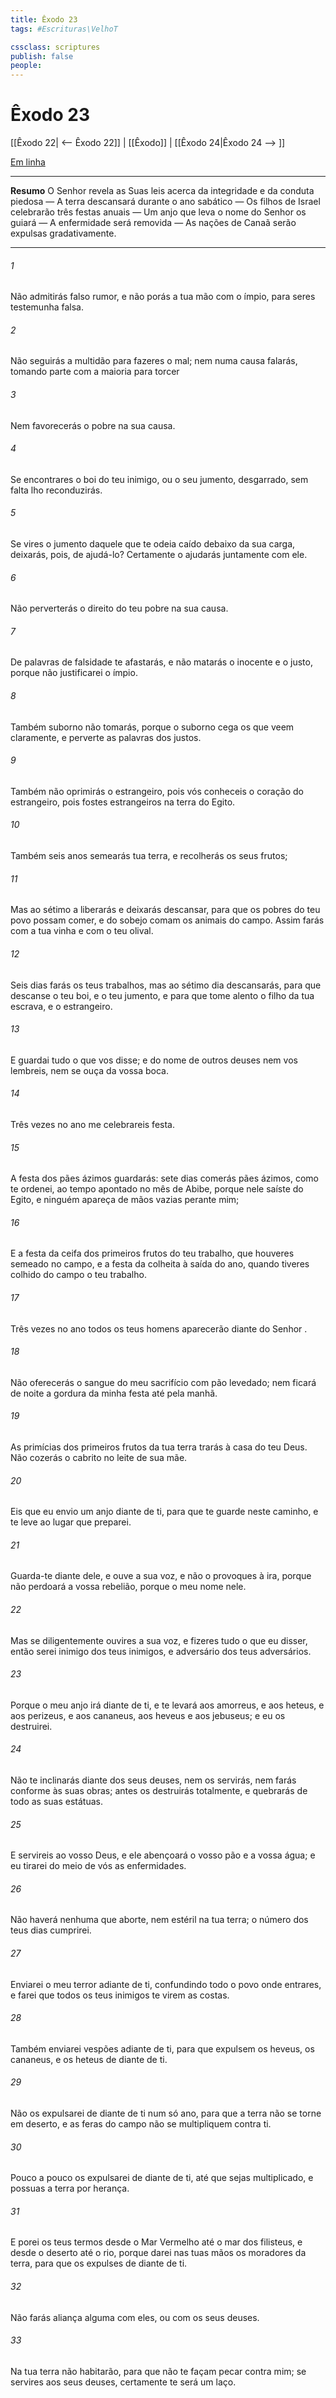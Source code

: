 ```yaml
---
title: Êxodo 23
tags: #Escrituras\VelhoT

cssclass: scriptures
publish: false
people:
---
```


# Êxodo 23
[[Êxodo 22| <-- Êxodo 22]] | [[Êxodo]] | [[Êxodo 24|Êxodo 24 --> ]]

[Em linha](https://churchofjesuschrist.org/study/scriptures/ot/ex/23?lang=por)

---
__Resumo__
O Senhor revela as Suas leis acerca da integridade e da conduta piedosa — A terra descansará durante o ano sabático — Os filhos de Israel celebrarão três festas anuais — Um anjo que leva o nome do Senhor os guiará — A enfermidade será removida — As nações de Canaã serão expulsas gradativamente.

---
###### 1 
Não admitirás falso rumor, e não porás a tua mão com o ímpio, para seres testemunha falsa.

###### 2 
Não seguirás a multidão para fazeres o mal; nem numa causa falarás, tomando parte com a maioria para torcer 

###### 3 
Nem favorecerás o pobre na sua causa.

###### 4 
Se encontrares o boi do teu inimigo, ou o seu jumento, desgarrado, sem falta lho reconduzirás.

###### 5 
Se vires o jumento daquele que te odeia caído debaixo da sua carga, deixarás, pois, de ajudá-lo? Certamente o ajudarás juntamente com ele.

###### 6 
Não perverterás o direito do teu pobre na sua causa.

###### 7 
De palavras de falsidade te afastarás, e não matarás o inocente e o justo, porque não justificarei o ímpio.

###### 8 
Também suborno não tomarás, porque o suborno cega os que veem claramente, e perverte as palavras dos justos.

###### 9 
Também não oprimirás o estrangeiro, pois vós conheceis o coração do estrangeiro, pois fostes estrangeiros na terra do Egito.

###### 10 
Também seis anos semearás tua terra, e recolherás os seus frutos;

###### 11 
Mas ao sétimo a liberarás e deixarás descansar, para que os pobres do teu povo possam comer, e do sobejo comam os animais do campo. Assim farás com a tua vinha e com o teu olival.

###### 12 
Seis dias farás os teus trabalhos, mas ao sétimo dia descansarás, para que descanse o teu boi, e o teu jumento, e para que tome alento o filho da tua escrava, e o estrangeiro.

###### 13 
E guardai tudo o que vos disse; e do nome de outros deuses nem vos lembreis, nem se ouça da vossa boca.

###### 14 
Três vezes no ano me celebrareis festa.

###### 15 
A festa dos pães ázimos guardarás: sete dias comerás pães ázimos, como te ordenei, ao tempo apontado no mês de Abibe, porque nele saíste do Egito, e ninguém apareça de mãos vazias perante mim;

###### 16 
E a festa da ceifa dos primeiros frutos do teu trabalho, que houveres semeado no campo, e a festa da colheita à saída do ano, quando tiveres colhido do campo o teu trabalho.

###### 17 
Três vezes no ano todos os teus homens aparecerão diante do Senhor .

###### 18 
Não oferecerás o sangue do meu sacrifício com pão levedado; nem ficará de noite a gordura da minha festa até pela manhã.

###### 19 
As primícias dos primeiros frutos da tua terra trarás à casa do  teu Deus. Não cozerás o cabrito no leite de sua mãe.

###### 20 
Eis que eu envio um anjo diante de ti, para que te guarde neste caminho, e te leve ao lugar que  preparei.

###### 21 
Guarda-te diante dele, e ouve a sua voz, e não o provoques à ira, porque não perdoará a vossa rebelião, porque o meu nome  nele.

###### 22 
Mas se diligentemente ouvires a sua voz, e fizeres tudo o que eu disser, então serei inimigo dos teus inimigos, e adversário dos teus adversários.

###### 23 
Porque o meu anjo irá diante de ti, e te levará aos amorreus, e aos heteus, e aos perizeus, e aos cananeus, aos heveus e aos jebuseus; e eu os destruirei.

###### 24 
Não te inclinarás diante dos seus deuses, nem os servirás, nem farás conforme às suas obras; antes os destruirás totalmente, e quebrarás de todo as suas estátuas.

###### 25 
E servireis ao  vosso Deus, e ele abençoará o vosso pão e a vossa água; e eu tirarei do meio de vós as enfermidades.

###### 26 
Não haverá nenhuma que aborte, nem estéril na tua terra; o número dos teus dias cumprirei.

###### 27 
Enviarei o meu terror adiante de ti, confundindo todo o povo onde entrares, e farei que todos os teus inimigos te virem as costas.

###### 28 
Também enviarei vespões adiante de ti, para que expulsem os heveus, os cananeus, e os heteus de diante de ti.

###### 29 
Não os expulsarei de diante de ti num só ano, para que a terra não se torne em deserto, e as feras do campo não se multipliquem contra ti.

###### 30 
Pouco a pouco os expulsarei de diante de ti, até que sejas multiplicado, e possuas a terra por herança.

###### 31 
E porei os teus termos desde o Mar Vermelho até o mar dos filisteus, e desde o deserto até o rio, porque darei nas tuas mãos os moradores da terra, para que os expulses de diante de ti.

###### 32 
Não farás aliança alguma com eles, ou com os seus deuses.

###### 33 
Na tua terra não habitarão, para que não te façam pecar contra mim; se servires aos seus deuses, certamente te será um laço.

